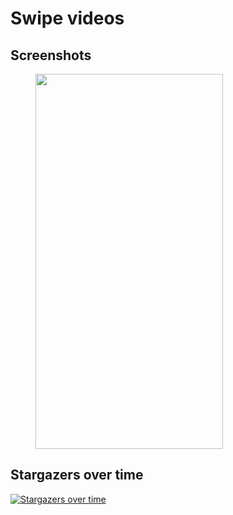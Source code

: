 # Swipe videos

## Screenshots

<img src="https://github.com/liciolentimo/SwipeVideos/blob/master/app/src/main/res/drawable/screenshot.gif" height="600" width="300" hspace="40">

## Stargazers over time

[![Stargazers over time](https://starchart.cc/liciolentimo/swipevideos.svg)](https://starchart.cc/liciolentimo/swipevideos)
